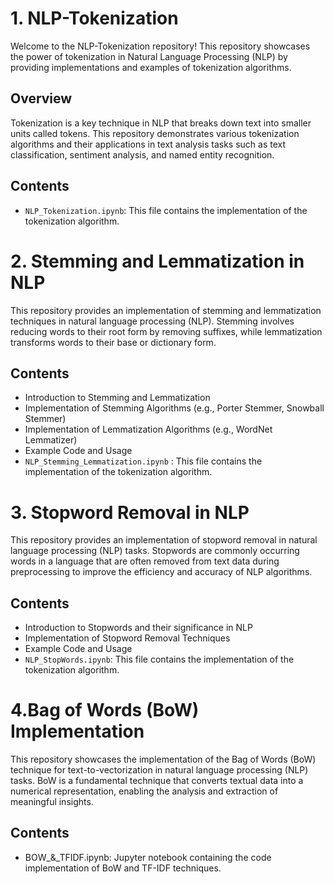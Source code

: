 # 1. NLP-Tokenization

Welcome to the NLP-Tokenization repository! This repository showcases the power of tokenization in Natural Language Processing (NLP) by providing implementations and examples of tokenization algorithms.

## Overview

Tokenization is a key technique in NLP that breaks down text into smaller units called tokens. This repository demonstrates various tokenization algorithms and their applications in text analysis tasks such as text classification, sentiment analysis, and named entity recognition.

## Contents

- `NLP_Tokenization.ipynb`: This file contains the implementation of the tokenization algorithm.


# 2. Stemming and Lemmatization in NLP
This repository provides an implementation of stemming and lemmatization techniques in natural language processing (NLP). Stemming involves reducing words to their root form by removing suffixes, while lemmatization transforms words to their base or dictionary form.

## Contents
- Introduction to Stemming and Lemmatization
- Implementation of Stemming Algorithms (e.g., Porter Stemmer, Snowball Stemmer)
- Implementation of Lemmatization Algorithms (e.g., WordNet Lemmatizer)
- Example Code and Usage
- `NLP_Stemming_Lemmatization.ipynb` : This file contains the implementation of the tokenization algorithm.

# 3. Stopword Removal in NLP
This repository provides an implementation of stopword removal in natural language processing (NLP) tasks. Stopwords are commonly occurring words in a language that are often removed from text data during preprocessing to improve the efficiency and accuracy of NLP algorithms.

## Contents
- Introduction to Stopwords and their significance in NLP
- Implementation of Stopword Removal Techniques
- Example Code and Usage
- `NLP_StopWords.ipynb`: This file contains the implementation of the tokenization algorithm.

# 4.Bag of Words (BoW) Implementation
This repository showcases the implementation of the Bag of Words (BoW) technique for text-to-vectorization in natural language processing (NLP) tasks. BoW is a fundamental technique that converts textual data into a numerical representation, enabling the analysis and extraction of meaningful insights.

## Contents
- BOW_&_TFIDF.ipynb: Jupyter notebook containing the code implementation of BoW and TF-IDF techniques.

